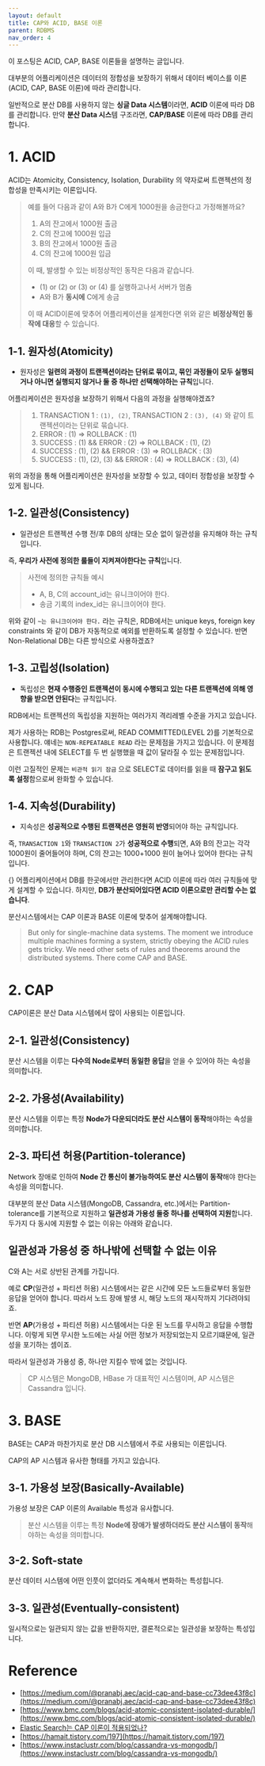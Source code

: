 ```yaml
---
layout: default
title: CAP와 ACID, BASE 이론
parent: RDBMS
nav_order: 4
---
```


이 포스팅은 ACID, CAP, BASE 이론들을 설명하는 글입니다.

대부분의 어플리케이션은 데이터의 정합성을 보장하기 위해서 데이터 베이스를 이론(ACID, CAP, BASE 이론)에 따라 관리합니다.

일반적으로 분산 DB를 사용하지 않는 **싱글 Data 시스템**이라면, **ACID** 이론에 따라 DB를 관리합니다. 만약 **분산 Data 시스**템 구조라면, **CAP/BASE** 이론에 따라 DB를 관리합니다.

# 1. ACID

ACID는 Atomicity, Consistency, Isolation, Durability 의 약자로써 트랜젝션의 정합성을 만족시키는 이론입니다.

> 예를 들어 다음과 같이 A와 B가 C에게 1000원을 송금한다고 가정해볼까요?
>
> 1. A의 잔고에서 1000원 출금
> 2. C의 잔고에 1000원 입금
> 3. B의 잔고에서 1000원 출금
> 4. C의 잔고에 1000원 입금
>
> 이 때, 발생할 수 있는 비정상적인 동작은 다음과 같습니다.
>
> * (1) or (2) or (3) or (4) 를 실행하고나서 서버가 멈춤
> * A와 B가 **동시에** C에게 송금
>
> 이 때 ACID이론에 맞추어 어플리케이션을 설계한다면 위와 같은 **비정상적인 동작에 대응**할 수 있습니다.

## 1-1. 원자성(Atomicity)
* 원자성은 **일련의 과정이 트랜젝션이라는 단위로 묶이고, 묶인 과정들이 모두 실행되거나 아니면 실행되지 않거나 둘 중 하나만 선택해야하는 규칙**입니다.

어플리케이션은 원자성을 보장하기 위해서 다음의 과정을 실행해야겠죠?  

> 1. TRANSACTION 1 : `(1), (2)`, TRANSACTION 2 : `(3), (4)` 와 같이 트랜젝션이라는 단위로 묶습니다.
> 2. ERROR : (1) => ROLLBACK : (1)
> 3. SUCCESS : (1) && ERROR : (2) => ROLLBACK : (1), (2)
> 4. SUCCESS : (1), (2) && ERROR : (3) => ROLLBACK : (3)
> 5. SUCCESS : (1), (2), (3) && ERROR : (4) => ROLLBACK : (3), (4)

위의 과정을 통해 어플리케이션은 원자성을 보장할 수 있고, 데이터 정합성을 보장할 수 있게 됩니다.

## 1-2. 일관성(Consistency)
* 일관성은 트랜젝션 수행 전/후 DB의 상태는 모순 없이 일관성을 유지해야 하는 규칙입니다.

즉, **우리가 사전에 정의한 룰들이 지켜져야한다는 규칙**입니다. 

> 사전에 정의한 규칙들 예시
> 
> * A, B, C의 account_id는 유니크이어야 한다.
> * 송금 기록의 index_id는 유니크이어야 한다.

위와 같이 `~는 유니크이어야 한다.` 라는 규칙은, RDB에서는 unique keys, foreign key constraints 와 같이 DB가 자동적으로 예외를 반환하도록 설정할 수 있습니다. 반면 Non-Relational DB는 다른 방식으로 사용하겠죠?

## 1-3. 고립성(Isolation)

* 독립성은 **현재 수행중인 트랜젝션이 동시에 수행되고 있는 다른 트랜젝션에 의해 영향을 받으면 안된다**는 규칙입니다.

RDB에서는 트랜젝션의 독립성을 지원하는 여러가지 격리레벨 수준을 가지고 있습니다.

제가 사용하는 RDB는 Postgres로써, READ COMMITTED(LEVEL 2)를 기본적으로 사용합니다.
얘네는 `NON-REPEATABLE READ` 라는 문제점을 가지고 있습니다. 이 문제점은 트랜젝션 내에 SELECT를 두 번 실행했을 때 값이 달라질 수 있는 문제점입니다.

이런 고질적인 문제는 `비관적 읽기 잠금` 으로 SELECT로 데이터를 읽을 때 **잠구고 읽도록 설정**함으로써 완화할 수 있습니다.


## 1-4. 지속성(Durability)
* 지속성은 **성공적으로 수행된 트랜잭션은 영원히 반영**되어야 하는 규칙입니다.

즉, `TRANSACTION 1`와 `TRANSACTION 2`가 **성공적으로 수행**되면, A와 B의 잔고는 각각 1000원이 줄어들어야 하며, C의 잔고는 1000+1000 원이 늘어나 있어야 한다는 규칙입니다.

{}
어플리케이션에서 DB를 한곳에서만 관리한다면 ACID 이론에 따라 여러 규칙들에 맞게 설계할 수 있습니다. 하지만, **DB가 분산되어있다면 ACID 이론으로만 관리할 수는 없습니다**.

분산시스템에서는 CAP 이론과 BASE 이론에 맞추어 설계해야합니다.

> But only for single-machine data systems. The moment we introduce multiple machines forming a system, strictly obeying the ACID rules gets tricky. We need other sets of rules and theorems around the distributed systems. There come CAP and BASE.


# 2. CAP
CAP이론은 분산 Data 시스템에서 많이 사용되는 이론입니다.

## 2-1. 일관성(Consistency)
분산 시스템을 이루는 **다수의 Node로부터 동일한 응답**을 얻을 수 있어야 하는 속성을 의미합니다.

## 2-2. 가용성(Availability)
분산 시스템을 이루는 특정 **Node가 다운되더라도 분산 시스템이 동작**해야하는 속성을 의미합니다.

## 2-3. 파티션 허용(Partition-tolerance)
Network 장애로 인하여 **Node 간 통신이 불가능하여도 분산 시스템이 동작**해야 한다는 속성을 의미합니다.

대부분의 분산 Data 시스템(MongoDB, Cassandra, etc.)에서는 Partition-tolerance를 기본적으로 지원하고 **일관성과 가용성 둘중 하나를 선택하여 지원**합니다. 두가지 다 동시에 지원할 수 없는 이유는 아래와 같습니다.


## 일관성과 가용성 중 하나밖에 선택할 수 없는 이유

C와 A는 서로 상반된 관계를 가집니다.

예로 **CP**(일관성 + 파티션 허용) 시스템에서는 같은 시간에 모든 노드들로부터 동일한 응답을 얻어야 합니다. 따라서 노드 장애 발생 시, 해당 노드의 재시작까지 기다려야되죠.

반면 **AP**(가용성 + 파티션 허용) 시스템에서는 다운 된 노드를 무시하고 응답을 수행합니다. 이렇게 되면 무시한 노드에는 사실 어떤 정보가 저장되었는지 모르기떄문에, 일관성을 포기하는 셈이죠.

따라서 일관성과 가용성 중, 하나만 지킬수 밖에 없는 것입니다.

> CP 시스템은 MongoDB, HBase 가 대표적인 시스템이며, AP 시스템은 Cassandra 입니다.


# 3. BASE
BASE는 CAP과 마찬가지로 분산 DB 시스템에서 주로 사용되는 이론입니다.

CAP의 AP 시스템과 유사한 형태를 가지고 있습니다.

## 3-1. 가용성 보장(Basically-Available)
가용성 보장은 CAP 이론의 Available 특성과 유사합니다. 
> 분산 시스템을 이루는 특정 **Node에 장애가 발생하더라도 분산 시스템이 동작**해야하는 속성을 의미합니다.

## 3-2. Soft-state
분산 데이터 시스템에 어떤 인풋이 없더라도 계속해서 변화하는 특성힙니다.

## 3-3. 일관성(Eventually-consistent)
일시적으로는 일관되지 않는 값을 반환하지만, 결론적으로는 일관성을 보장하는 특성입니다.



# Reference 
* [https://medium.com/@pranabj.aec/acid-cap-and-base-cc73dee43f8c](https://medium.com/@pranabj.aec/acid-cap-and-base-cc73dee43f8c)
* [https://www.bmc.com/blogs/acid-atomic-consistent-isolated-durable/](https://www.bmc.com/blogs/acid-atomic-consistent-isolated-durable/)
* [Elastic Search는 CAP 이론이 적용되었나?](https://discuss.elastic.co/t/which-side-of-cap-theorem-elasticsearch-satisfy/177810)
* [https://hamait.tistory.com/197](https://hamait.tistory.com/197)
* [https://www.instaclustr.com/blog/cassandra-vs-mongodb/](https://www.instaclustr.com/blog/cassandra-vs-mongodb/)
